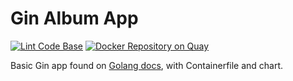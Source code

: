 Gin Album App
====

[![Lint Code Base](https://github.com/col1985/gin-album-app/actions/workflows/super-linter.yml/badge.svg)](https://github.com/col1985/gin-album-app/actions/workflows/super-linter.yml)
[![Docker Repository on Quay](https://quay.io/repository/cbennett/gin-album-app-chart/status "Docker Repository on Quay")](https://quay.io/repository/cbennett/gin-album-app-chart)

Basic Gin app found on [Golang docs](https://go.dev/doc/tutorial/web-service-gin), with Containerfile and chart.